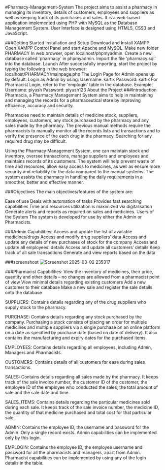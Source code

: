 #Pharmacy-Management-System
The project aims to assist a pharmacy in managing its inventory, details of customers, employees and suppliers as well as keeping track of its purchases and sales. It is a web-based application implemented using PHP with MySQL as the Database Management System. User Interface is designed using HTML5, CSS3 and JavaScript.

###Getting Started
Installation and Setup
Download and Install XAMPP
Open XAMPP Control Panel and start Apache and MySQL.
Make new folder PHARMACY 
In web browser, open localhost/phpmyadmin.
Create a new database called 'pharmacy' in phpmyadmin.
Import the file 'pharmacy.sql' into the database.
Launch
After successfully importing, start the project by typing the following in the web browser: localhost/PHARMACY/mainpage.php
The Login Page for Admin opens up by default. Login as Admin by using:
Username: kartik
Password: kartik
For Pharmacist Login, refer to the 'emplogin' table in the database. Example:
Username: piyush
Password: piyush123
About the Project
###Introduction
Pharmacia, a Pharmacy Management System aims to help in maintaining and managing the records for a pharmaceutical store by improving efficiency, accuracy and security.

Pharmacies need to maintain details of medicine stock, suppliers, employees, customers, any stock purchased by the pharmacy and any sales made by the pharmacy. The previous manual methods require the pharmacists to manually monitor all the records lists and transactions and to verify the presence of the each drug in the pharmacy. Searching for any required drug may be difficult.

Using the Pharmacy Management System, one can maintain stock and inventory, oversee transactions, manage suppliers and employees and maintains records of its customers. The system will help prevent waste of time and resources, allow easy access to medicines, as well as ensure more security and reliability for the data compared to the manual systems. The system assists the pharmacy in handling the daily requirements in a smoother, better and effective manner.

###Objectives
The main objectives/features of the system are:

Ease of use
Deals with automation of tasks
Provides fast searching capabilities
Time and resources utilization is maximized via digitalisation
Generate alerts and reports as required on sales and medicines.
Users of the System
The system is developed for use by either the Admin or Pharmacists.

###Admin Capabilities:
Access and update the list of available medicines/drugs
Access and modify drug suppliers’ data
Access and update any details of new purchases of stock for the company
Access and update all employees’ details
Access and update all customers’ details
Keep track of all sale transactions
Generate and view reports based on the data

###screenshoot
![Screenshot 2025-03-02 235317](https://github.com/user-attachments/assets/d41f518a-304e-4c84-8488-710366ffe450)




###Pharmacist Capabilities:
View the inventory of medicines, their price, quantity and other details – no changes are allowed from a pharmacist point of view
View minimal details regarding existing customers
Add a new customer to their database
Make a new sale and register the sale details onto the database

SUPPLIERS: Contains details regarding any of the drug suppliers who supply stock to the pharmacy.

PURCHASE: Contains details regarding any stock purchased by the company. Purchasing a stock consists of placing an order for multiple medicines and multiple suppliers via a single purchase on an online platform on a date as specified by purchase date (based on date of delivery). It also contains the manufacturing and expiry dates for the purchased items.

EMPLOYEES: Contains details regarding all employees, including Admin, Managers and Pharmacists.

CUSTOMERS: Contains details of all customers for ease during sales transactions.

SALES: Contains details regarding all sales made by the pharmacy. It keeps track of the sale invoice number, the customer ID of the customer, the employee ID of the employee who conducted the sales, the total amount of sale and the sale date and time.

SALES_ITEMS: Contains details regarding the particular medicines sold during each sale. It keeps track of the sale invoice number, the medicine ID, the quantity of that medicine purchased and total cost for that particular sale.

ADMIN: Contains the employee ID, the username and password for the Admin. Only a single record exists. Admin capabilities can be implemented only by this login.

EMPLOGIN: Contains the employee ID, the employee username and password for all the pharmacists and managers, apart from Admin. Pharmacist capabilities can be implemented by using any of the login details in the table.
